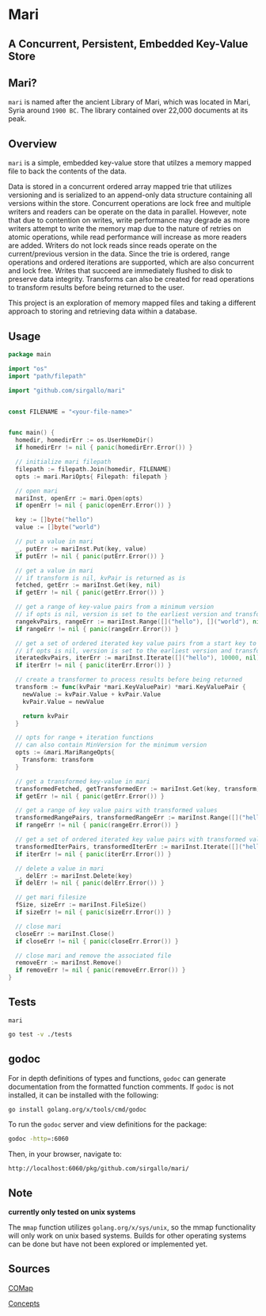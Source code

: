 # Mari

## A Concurrent, Persistent, Embedded Key-Value Store


## Mari?

`mari` is named after the ancient Library of Mari, which was located in Mari, Syria around `1900 BC`. The library contained over 22,000 documents at its peak. 


## Overview 

`mari` is a simple, embedded key-value store that utilzes a memory mapped file to back the contents of the data. 

Data is stored in a concurrent ordered array mapped trie that utilizes versioning and is serialized to an append-only data structure containing all versions within the store. Concurrent operations are lock free and multiple writers and readers can be operate on the data in parallel. However, note that due to contention on writes, write performance may degrade as more writers attempt to write the memory map due to the nature of retries on atomic operations, while read performance will increase as more readers are added. Writers do not lock reads since reads operate on the current/previous version in the data. Since the trie is ordered, range operations and ordered iterations are supported, which are also concurrent and lock free. Writes that succeed are immediately flushed to disk to preserve data integrity. Transforms can also be created for read operations to transform results before being returned to the user.

This project is an exploration of memory mapped files and taking a different approach to storing and retrieving data within a database.


## Usage

```go
package main

import "os"
import "path/filepath"

import "github.com/sirgallo/mari"


const FILENAME = "<your-file-name>"


func main() {
  homedir, homedirErr := os.UserHomeDir()
  if homedirErr != nil { panic(homedirErr.Error()) }

  // initialize mari filepath
  filepath := filepath.Join(homedir, FILENAME)
  opts := mari.MariOpts{ Filepath: filepath }

  // open mari
  mariInst, openErr := mari.Open(opts)
  if openErr != nil { panic(openErr.Error()) }

  key := []byte("hello")
  value := []byte("world")

  // put a value in mari
  _, putErr := mariInst.Put(key, value)
  if putErr != nil { panic(putErr.Error()) }

  // get a value in mari
  // if transform is nil, kvPair is returned as is
  fetched, getErr := mariInst.Get(key, nil)
  if getErr != nil { panic(getErr.Error()) }

  // get a range of key-value pairs from a minimum version
  // if opts is nil, version is set to the earliest version and transform will not be used
  rangekvPairs, rangeErr := mariInst.Range([]("hello"), []("world"), nil)
  if rangeErr != nil { panic(rangeErr.Error()) }

  // get a set of ordered iterated key value pairs from a start key to the total result size
  // if opts is nil, version is set to the earliest version and transform will not be used
  iteratedkvPairs, iterErr := mariInst.Iterate([]("hello"), 10000, nil)
  if iterErr != nil { panic(iterErr.Error()) }

  // create a transformer to process results before being returned
  transform := func(kvPair *mari.KeyValuePair) *mari.KeyValuePair {
    newValue := kvPair.Value + kvPair.Value
    kvPair.Value = newValue

    return kvPair
  }

  // opts for range + iteration functions
  // can also contain MinVersion for the minimum version
  opts := &mari.MariRangeOpts{
    Transform: transform
  }

  // get a transformed key-value in mari
  transformedFetched, getTransformedErr := mariInst.Get(key, transform)
  if getErr != nil { panic(getErr.Error()) }

  // get a range of key value pairs with transformed values
  transformedRangePairs, transformedRangeErr := mariInst.Range([]("hello"), []("world"), opts)
  if rangeErr != nil { panic(rangeErr.Error()) }

  // get a set of ordered iterated key value pairs with transformed values
  transformedIterPairs, transformedIterErr := mariInst.Iterate([]("hello"), 50000, opts)
  if iterErr != nil { panic(iterErr.Error()) }

  // delete a value in mari
  _, delErr := mariInst.Delete(key)
  if delErr != nil { panic(delErr.Error()) }

  // get mari filesize
  fSize, sizeErr := mariInst.FileSize()
  if sizeErr != nil { panic(sizeErr.Error()) }

  // close mari
  closeErr := mariInst.Close()
  if closeErr != nil { panic(closeErr.Error()) }

  // close mari and remove the associated file
  removeErr := mariInst.Remove()
  if removeErr != nil { panic(removeErr.Error()) }
}
```


## Tests

`mari`
```bash
go test -v ./tests
```


## godoc

For in depth definitions of types and functions, `godoc` can generate documentation from the formatted function comments. If `godoc` is not installed, it can be installed with the following:
```bash
go install golang.org/x/tools/cmd/godoc
```

To run the `godoc` server and view definitions for the package:
```bash
godoc -http=:6060
```

Then, in your browser, navigate to:
```
http://localhost:6060/pkg/github.com/sirgallo/mari/
```


## Note

**currently only tested on unix systems**

The `mmap` function utilizes `golang.org/x/sys/unix`, so the mmap functionality will only work on unix based systems. Builds for other operating systems can be done but have not been explored or implemented yet.


## Sources

[COMap](./docs/COMap.md)

[Concepts](./docs/Concepts.md)